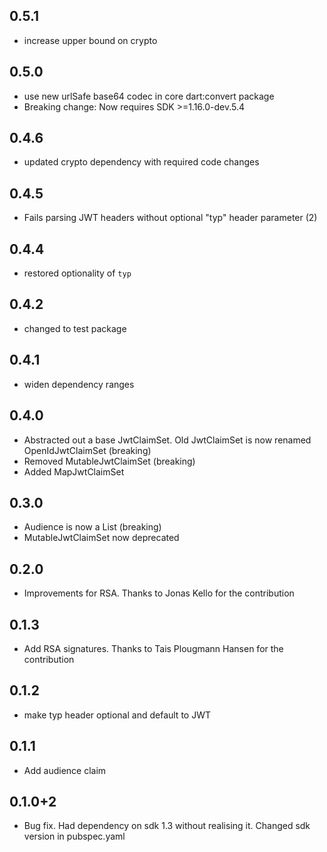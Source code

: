 ## 0.5.1

- increase upper bound on crypto

## 0.5.0

- use new urlSafe base64 codec in core dart:convert package
- Breaking change: Now requires SDK >=1.16.0-dev.5.4

## 0.4.6

- updated crypto dependency with required code changes

## 0.4.5

* Fails parsing JWT headers without optional "typ" header parameter (2)

## 0.4.4

* restored optionality of `typ`

## 0.4.2

* changed to test package

## 0.4.1

* widen dependency ranges

## 0.4.0

* Abstracted out a base JwtClaimSet. Old JwtClaimSet is now renamed OpenIdJwtClaimSet (breaking)
* Removed MutableJwtClaimSet (breaking)
* Added MapJwtClaimSet

## 0.3.0

* Audience is now a List (breaking)
* MutableJwtClaimSet now deprecated

## 0.2.0

* Improvements for RSA. Thanks to Jonas Kello for the contribution

## 0.1.3

* Add RSA signatures. Thanks to Tais Plougmann Hansen for the contribution

## 0.1.2

* make typ header optional and default to JWT

## 0.1.1

* Add audience claim

## 0.1.0+2

* Bug fix. Had dependency on sdk 1.3 without realising it. Changed sdk version in
pubspec.yaml

